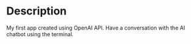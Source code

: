 # Description
My first app created using OpenAI API. Have a conversation with the AI chatbot using the terminal. 
